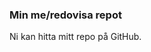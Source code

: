 ### Min me/redovisa repot

Ni kan hitta mitt repo på GitHub.

[<i class="fab fa-github fa-2x"></i>](https://github.com/sszu/designv2)
